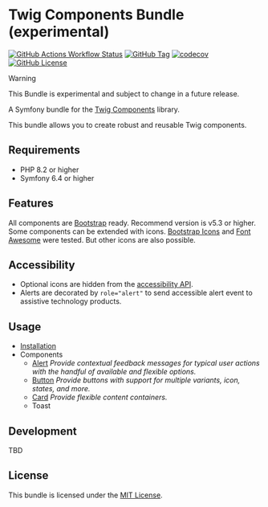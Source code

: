 # Twig Components Bundle (experimental)

[![GitHub Actions Workflow Status](https://img.shields.io/github/actions/workflow/status/codeschubser/twig-components-bundle/ci.yml)](https://github.com/codeschubser/twig-components-bundle/actions/workflows/ci.yml)
[![GitHub Tag](https://img.shields.io/github/v/tag/codeschubser/twig-components-bundle)](https://github.com/codeschubser/twig-components-bundle/tags)
[![codecov](https://codecov.io/gh/codeschubser/twig-components-bundle/branch/master/graph/badge.svg?token=6303H9T6XZ)](https://codecov.io/gh/codeschubser/twig-components-bundle)
[![GitHub License](https://img.shields.io/github/license/codeschubser/twig-components-bundle)](https://github.com/codeschubser/twig-components-bundle/blob/master/LICENSE)

> [!WARNING]  
> This Bundle is experimental and subject to change in a future release.

A Symfony bundle for the [Twig Components](https://symfony.com/bundles/ux-twig-component/current/index.html) library.

This bundle allows you to create robust and reusable Twig components.

## Requirements

- PHP 8.2 or higher
- Symfony 6.4 or higher

## Features

All components are [Bootstrap](https://getbootstrap.com/) ready. Recommend version is v5.3 or higher. Some components can be extended with icons. [Bootstrap Icons](https://icons.getbootstrap.com/) and [Font Awesome](https://fontawesome.com/) were tested. But other icons are also possible.

## Accessibility

- Optional icons are hidden from the [accessibility API](https://developer.mozilla.org/en-US/docs/Web/Accessibility/ARIA/Attributes/aria-hidden).
- Alerts are decorated by `role="alert"` to send accessible alert event to assistive technology products.

## Usage

- [Installation](docs/index.md)
- Components
  - [Alert](docs/alert.md) *Provide contextual feedback messages for typical user actions with the handful of available and flexible options.*
  - [Button](docs/button.md) *Provide buttons with support for multiple variants, icon, states, and more.*
  - [Card](docs/cards.md) *Provide flexible content containers.*
  - Toast

## Development

TBD

## License

This bundle is licensed under the [MIT License](LICENSE).

